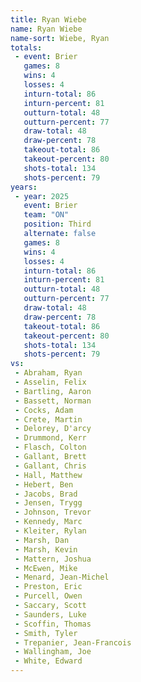 ```yaml
---
title: Ryan Wiebe
name: Ryan Wiebe
name-sort: Wiebe, Ryan
totals:
 - event: Brier
   games: 8
   wins: 4
   losses: 4
   inturn-total: 86
   inturn-percent: 81
   outturn-total: 48
   outturn-percent: 77
   draw-total: 48
   draw-percent: 78
   takeout-total: 86
   takeout-percent: 80
   shots-total: 134
   shots-percent: 79
years:
 - year: 2025
   event: Brier
   team: "ON"
   position: Third
   alternate: false
   games: 8
   wins: 4
   losses: 4
   inturn-total: 86
   inturn-percent: 81
   outturn-total: 48
   outturn-percent: 77
   draw-total: 48
   draw-percent: 78
   takeout-total: 86
   takeout-percent: 80
   shots-total: 134
   shots-percent: 79
vs:
 - Abraham, Ryan
 - Asselin, Felix
 - Bartling, Aaron
 - Bassett, Norman
 - Cocks, Adam
 - Crete, Martin
 - Delorey, D'arcy
 - Drummond, Kerr
 - Flasch, Colton
 - Gallant, Brett
 - Gallant, Chris
 - Hall, Matthew
 - Hebert, Ben
 - Jacobs, Brad
 - Jensen, Trygg
 - Johnson, Trevor
 - Kennedy, Marc
 - Kleiter, Rylan
 - Marsh, Dan
 - Marsh, Kevin
 - Mattern, Joshua
 - McEwen, Mike
 - Menard, Jean-Michel
 - Preston, Eric
 - Purcell, Owen
 - Saccary, Scott
 - Saunders, Luke
 - Scoffin, Thomas
 - Smith, Tyler
 - Trepanier, Jean-Francois
 - Wallingham, Joe
 - White, Edward
---
```

